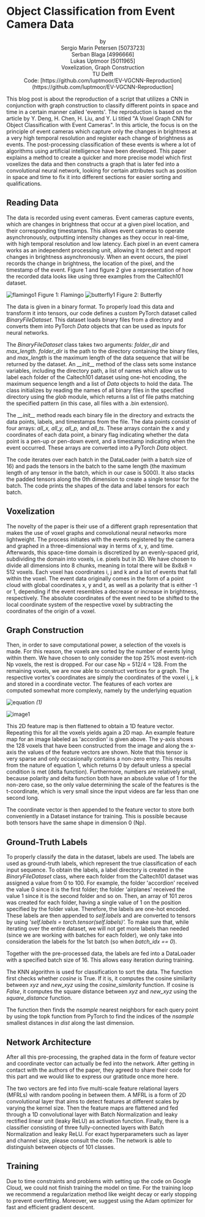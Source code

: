 # Object Classification from Event Camera Data

<div align="center">by</div>

<div align="center">Sergio Marin Petersen [5073723]</div>

<div align="center">Serban Blaga [4996666]</div>

<div align="center">Lukas Uptmoor [5011965]</div>

<div align="center">Voxelization, Graph Construction</div>

<div align="center">TU Delft</div>

<div align="center">Code: [https://github.com/luptmoor/EV-VGCNN-Reproduction](https://github.com/luptmoor/EV-VGCNN-Reproduction]</div>

This blog post is about the reproduction of a script that utilizes a CNN in conjunction with graph construction to classify different points in space and time in a certain manner called 'events'. The reproduction is based on the article by Y. Deng, H. Chen, H. Liu, and Y. Li titled "A Voxel Graph CNN for Object Classification with Event Cameras". In this article, the focus is on the principle of event cameras which capture only the changes in brightness at a very high temporal resolution and register each change of brightness as events. The post-processing classification of these events is where a lot of algorithms using artificial intelligence have been developed. This paper explains a method to create a quicker and more precise model which first voxelizes the data and then constructs a graph that is later fed into a convolutional neural network, looking for certain attributes such as position in space and time to fix it into different sections for easier sorting and qualifications.

 ## Reading Data

The data is recorded using event cameras. Event cameras capture events, which are changes in brightness that occur at a given pixel location, and their corresponding timestamps. This allows event cameras to operate asynchronously, outputting intensity changes as they occur in real-time, with high temporal resolution and low latency. Each pixel in an event camera works as an independent processing unit, allowing it to detect and report changes in brightness asynchronously. When an event occurs, the pixel records the change in brightness, the location of the pixel, and the timestamp of the event. Figure 1 and figure 2 give a representation of how the recorded data looks like using three examples from the Caltech101 dataset.

![flamingo1](https://user-images.githubusercontent.com/104006774/235256747-5d7e420f-45b3-4e3a-9ec4-d4e64cb17390.png)
Figure 1: Flamingo 
![butterfly1](https://user-images.githubusercontent.com/104006774/235256774-1bab9757-9cea-4524-a4c9-eb2de436ce6a.png)
Figure 2: Butterfly

The data is given in a binary format. To properly load this data and transform it into tensors, our code defines a custom PyTorch dataset called _BinaryFileDataset_. This dataset loads binary files from a directory and converts them into PyTorch _Data_ objects that can be used as inputs for neural networks.

The _BinaryFileDataset_ class takes two arguments: _folder\_dir_ and _max\_length_. _folder\_dir_ is the path to the directory containing the binary files, and _max\_length_ is the maximum length of the data sequence that will be returned by the dataset. An _\_\_init\_\__ method of the class sets some instance variables, including the directory path, a list of names which allow us to label each folder of the Caltech101 dataset using one-hot encoding, the maximum sequence length and a list of _Data_ objects to hold the data. The class initializes by reading the names of all binary files in the specified directory using the _glob_ module, which returns a list of file paths matching the specified pattern (in this case, all files with a .bin extension).

The _\_\_init\_\__ method reads each binary file in the directory and extracts the data points, labels, and timestamps from the file. The data points consist of four arrays: _all\_x, all\_y, all\_p,_ and _all\_ts_. These arrays contain the x and y coordinates of each data point, a binary flag indicating whether the data point is a pen-up or pen-down event, and a timestamp indicating when the event occurred. These arrays are converted into a PyTorch _Data_ object.

The code iterates over each batch in the DataLoader (with a batch size of 16) and pads the tensors in the batch to the same length (the maximum length of any tensor in the batch, which in our case is 5000). It also stacks the padded tensors along the 0th dimension to create a single tensor for the batch. The code prints the shapes of the data and label tensors for each batch.

## Voxelization

The novelty of the paper is their use of a different graph representation that makes the use of voxel graphs and convolutional neural networks more lightweight. The process initiates with the events registered by the camera and graphed in a three-dimensional way in terms of x, y, and time. Afterwards, this space-time domain is discretized by an evenly-spaced grid, subdividing the domain into voxels, i.e. pixels but in 3D. We have chosen to divide all dimensions into 8 chunks, meaning in total there will be 8x8x8 = 512 voxels. Each voxel has coordinates i, j and k and a list of events that fall within the voxel. The event data originally comes in the form of a point cloud with global coordinates x, y and t, as well as a polarity that is either -1 or 1, depending if the event resembles a decrease or increase in brightness, respectively. The absolute coordinates of the event need to be shifted to the local coordinate system of the respective voxel by subtracting the coordinates of the origin of a voxel.

## Graph Construction

Then, in order to save computational power, a selection of the voxels is made. For this reason, the voxels are sorted by the number of events lying within them. We have chosen to only consider the top 25% most event-rich Np voxels, the rest is dropped. For our case Np = 512/4 = 128. From the remaining voxels, we are now able to construct vertices for a graph. The respective vortex's coordinates are simply the coordinates of the voxel i, j, k and stored in a coordinate vector. The features of each vortex are computed somewhat more complexly, namely by the underlying equation

![equation](https://user-images.githubusercontent.com/104006774/235257085-ea29a9b4-c68a-47b6-88fa-d304776ea7f5.png)
_(1)_

![image1](https://user-images.githubusercontent.com/104006774/235257531-44c5838b-cfc2-4952-9d15-7908af455ee4.png)


This 2D feature map is then flattened to obtain a 1D feature vector. Repeating this for all the voxels yields again a 2D map. An example feature map for an image labeled as 'accordion' is given above. The y-axis shows the 128 voxels that have been constructed from the image and along the x-axis the values of the feature vectors are shown. Note that this tensor is very sparse and only occasionally contains a non-zero entry. This results from the nature of equation 1, which returns 0 by default unless a special condition is met (delta function). Furthermore, numbers are relatively small, because polarity and delta function both have an absolute value of 1 for the non-zero case, so the only value determining the scale of the features is the t-coordinate, which is very small since the input videos are far less than one second long.

The coordinate vector is then appended to the feature vector to store both conveniently in a Dataset instance for training. This is possible because both tensors have the same shape in dimension 0 (Np).

## Ground-Truth Labels

To properly classify the data in the dataset, labels are used. The labels are used as ground-truth labels, which represent the true classification of each input sequence. To obtain the labels, a label directory is created in the _BinaryFileDataset_ class, where each folder from the Caltech101 dataset was assigned a value from 0 to 100. For example, the folder 'accordion' received the value 0 since it is the first folder; the folder 'airplanes' received the value 1 since it is the second folder and so on. Then, an array of 101 zeros was created for each folder, having a single value of 1 on the position specified by the folder value. Therefore, the labels are one-hot encoded. These labels are then appended to _self.labels_ and are converted to tensors by using _'self.labels = torch.tensor(self.labels)'._ To make sure that, while iterating over the entire dataset, we will not get more labels than needed (since we are working with batches for each folder), we only take into consideration the labels for the 1st batch (so when _batch\_idx == 0_).

Together with the pre-processed data, the labels are fed into a DataLoader with a specified batch size of 16. This allows easy iteration during training.

The KNN algorithm is used for classification to sort the data. The function first checks whether _cosine_ is True. If it is, it computes the cosine similarity between _xyz_ and _new\_xyz_ using the _cosine\_similarity_ function. If cosine is _False_, it computes the square distance between _xyz_ and _new\_xyz_ using the _square\_distance_ function.

The function then finds the _nsample_ nearest neighbors for each query point by using the topk function from PyTorch to find the indices of the _nsample_ smallest distances in _dist_ along the last dimension.

## Network Architecture

After all this pre-processing, the graphed data in the form of feature vector and coordinate vector can actually be fed into the network. After getting in contact with the authors of the paper, they agreed to share their code for this part and we would like to express our gratitude once more here.

The two vectors are fed into five multi-scale feature relational layers (MFRLs) with random pooling in between them. A MFRL is a form of 2D convolutional layer that aims to detect features at different scales by varying the kernel size. Then the feature maps are flattened and fed through a 1D convolutional layer with Batch Normalization and leaky rectified linear unit (leaky ReLU) as activation function. Finally, there is a classifier consisting of three fully-connected layers with Batch Normalization and leaky ReLU. For exact hyperparameters such as layer and channel size, please consult the code. The network is able to distinguish between objects of 101 classes.

## Training

Due to time constraints and problems with setting up the code on Google Cloud, we could not finish training the model on time. For the training loop we recommend a regularization method like weight decay or early stopping to prevent overfitting. Moreover, we suggest using the Adam optimizer for fast and efficient gradient descent.

